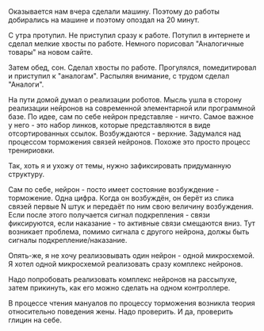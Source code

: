 Оказывается нам вчера сделали машину. Поэтому до работы добирались на машине и поэтому опоздал на 20 минут.

С утра протупил. Не приступил сразу к работе. Потупил в интернете и сделал мелкие хвосты по работе. Немного порисовал "Аналогичные товары" на новом сайте.

Затем обед, сон. Сделал хвосты по работе.
Прогулялся, помедитировал и приступил к "аналогам". Распыляя внимание, с трудом сделал "Аналоги".

На пути домой думал о реализации роботов. Мысль ушла в сторону реализации нейронов на современной элементарной или программной базе.
По идее, сам по себе нейрон представляе - ничто. Самое важное у него - это набор линков, которые представляются в виде отсортированных ссылок. Возбуждаются - верхние. Задумался над процессом торможения связей нейронов. Похоже это просто процесс тренириовки.

Так, хоть я и ухожу от темы, нужно зафиксировать придуманную структуру.

Сам по себе, нейрон - посто имеет состояние возбуждение - торможение. Одна цифра.
Когда он возбуждён, он берёт из спика связей первые N штук и передаёт по ним свою величину возбуждения.
Если после этого получается сигнал подкрепления - связи фиксируются, если наказание - то активные связи смещаются вниз.
Тут возникает проблема, помимо сигнала с другого нейрона, должы быть сигналы подкрепление/наказание.

Опять-же, я не хочу реализовывать один нейрон - одной микросхемой. Я хотел одной микросхемой реализовать сразу комплекс нейронов.

Надо попробовать реализовать комплекс нейронов на рассыпухе, затем прикинуть, как его можно сделать на одном контроллере.

В процессе чтения мануалов по процессу торможения возникла теория относительно поведения жены. Надо проверить.
И да, проверить глицин на себе.